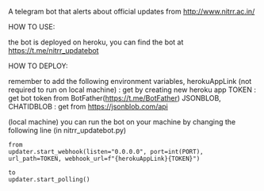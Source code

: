 A telegram bot that alerts about official updates from http://www.nitrr.ac.in/

HOW TO USE:

the bot is deployed on heroku, you can find the bot at https://t.me/nitrr_updatebot

HOW TO DEPLOY:

remember to add the following environment variables,
herokuAppLink (not required to run on local machine) : get by creating new heroku app
TOKEN : get bot token from BotFather(https://t.me/BotFather)
JSONBLOB, CHATIDBLOB : get from https://jsonblob.com/api

(local machine) you can run the bot on your machine by changing the following line (in nitrr_updatebot.py)

	from
    updater.start_webhook(listen="0.0.0.0", port=int(PORT), url_path=TOKEN, webhook_url=f"{herokuAppLink}{TOKEN}")

	to
	updater.start_polling()
